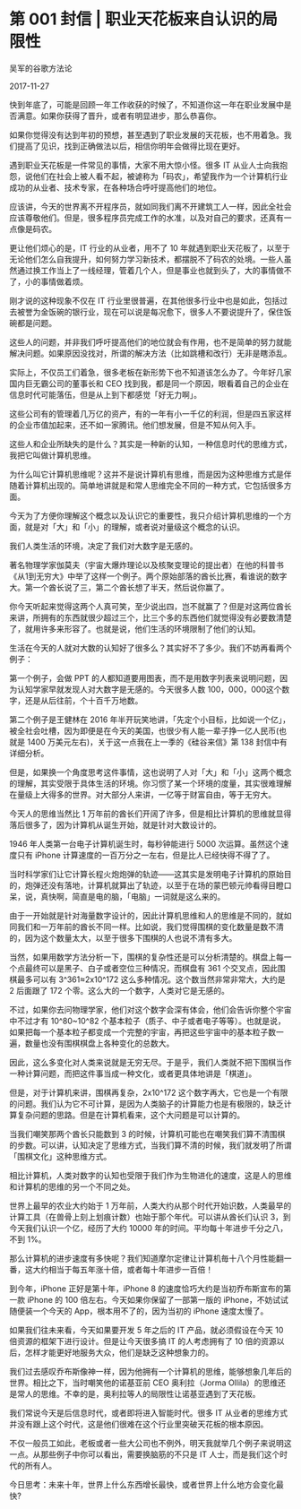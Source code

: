 # 第 001 封信 | 职业天花板来自认识的局限性

吴军的谷歌方法论

2017-11-27

快到年底了，可能是回顾一年工作收获的时候了，不知道你这一年在职业发展中是否满意。如果你获得了晋升，或者有明显进步，那么恭喜你。

如果你觉得没有达到年初的预想，甚至遇到了职业发展的天花板，也不用着急。我们提高了见识，找到正确做法以后，相信你明年会做得比现在更好。

遇到职业天花板是一件常见的事情，大家不用大惊小怪。很多 IT 从业人士向我抱怨，说他们在社会上被人看不起，被谑称为「码农」，希望我作为一个计算机行业成功的从业者、技术专家，在各种场合呼吁提高他们的地位。

应该讲，今天的世界离不开程序员，就如同我们离不开建筑工人一样，因此全社会应该尊敬他们。但是，很多程序员完成工作的水准，以及对自己的要求，还真有一点像是码农。

更让他们烦心的是，IT 行业的从业者，用不了 10 年就遇到职业天花板了，以至于无论他们怎么自我提升，如何努力学习新技术，都摆脱不了码农的处境。一些人虽然通过换工作当上了一线经理，管着几个人，但是事业也就到头了，大的事情做不了，小的事情做着烦。

刚才说的这种现象不仅在 IT 行业里很普遍，在其他很多行业中也是如此，包括过去被誉为金饭碗的银行业，现在可以说是每况愈下，很多人不要说提升了，保住饭碗都是问题。

这些人的问题，并非我们呼吁提高他们的地位就会有作用，也不是简单的努力就能解决问题。如果原因没找对，所谓的解决方法（比如跳槽和改行）无非是瞎添乱。

实际上，不仅员工们着急，很多老板在新形势下也不知道该怎么办了。今年好几家国内巨无霸公司的董事长和 CEO 找到我，都是同一个原因，眼看着自己的企业在信息时代可能落伍，但是从上到下都感觉「好无力啊」。

这些公司有的管理着几万亿的资产，有的一年有小一千亿的利润，但是四五家这样的企业市值加起来，还不如一家腾讯。他们想发展，但是不知从何入手。

这些人和企业所缺失的是什么？其实是一种新的认知，一种信息时代的思维方式，我把它叫做计算机思维。

为什么叫它计算机思维呢？这并不是说计算机有思维，而是因为这种思维方式是伴随着计算机出现的。简单地讲就是和常人思维完全不同的一种方式，它包括很多方面。

今天为了方便你理解这个概念以及认识它的重要性，我只介绍计算机思维的一个方面，就是对「大」和「小」的理解，或者说对量级这个概念的认识。

我们人类生活的环境，决定了我们对大数字是无感的。

著名物理学家伽莫夫（宇宙大爆炸理论以及核聚变理论的提出者）在他的科普书《从1到无穷大》中举了这样一个例子。两个原始部落的酋长比赛，看谁说的数字大。第一个酋长说了三，第二个酋长想了半天，然后说你赢了。

你今天听起来觉得这两个人真可笑，至少说出四，岂不就赢了？但是对这两位酋长来讲，所拥有的东西就很少超过三个，比三个多的东西他们就觉得没有必要数清楚了，就用许多来形容了。也就是说，他们生活的环境限制了他们的认知。

生活在今天的人就对大数的认知好了很多么？其实好不了多少。我们不妨再看两个例子：

第一个例子，会做 PPT 的人都知道要用图表，而不是用数字列表来说明问题，因为认知学家早就发现人对大数字是无感的。今天很多人数 100，000，000这个数字，还是从后往前，个十百千万地数。

第二个例子是王健林在 2016 年半开玩笑地讲，「先定个小目标，比如说一个亿」，被全社会吐槽，因为即便是在今天的美国，也很少有人能一辈子挣一亿人民币(也就是 1400 万美元左右)，关于这一点我在上一季的《硅谷来信》第 138 封信中有详细分析。

但是，如果换一个角度思考这件事情，这也说明了人对「大」和「小」这两个概念的理解，其实受限于具体生活的环境。你习惯了某一个环境的度量，其实很难理解在量级上大得多的世界。对大部分人来讲，一亿等于财富自由，等于无穷大。

今天人的思维当然比 1 万年前的酋长们开阔了许多，但是相比计算机的思维就显得落后很多了，因为计算机从诞生开始，就是针对大数设计的。

1946 年人类第一台电子计算机诞生时，每秒钟能进行 5000 次运算。虽然这个速度只有 iPhone 计算速度的一百万分之一左右，但是比人已经快得不得了了。

当时科学家们让它计算长程火炮炮弹的轨迹——这其实是发明电子计算机的原始目的，炮弹还没有落地，计算机就算出了轨迹，以至于在场的蒙巴顿元帅看得目瞪口呆，说，真快啊，简直是电的脑，「电脑」一词就是这么来的。

由于一开始就是针对海量数字设计的，因此计算机思维和人的思维是不同的，就如同我们和一万年前的酋长不同一样。比如说，我们觉得围棋的变化数量是数不清的，因为这个数量太大，以至于很多下围棋的人也说不清有多大。

当然，如果用数学方法分析一下，围棋的复杂性还是可以分析清楚的。棋盘上每一个点最终可以是黑子、白子或者空位三种情况，而棋盘有 361 个交叉点，因此围棋最多可以有 3^361≈2x10^172 这么多种情况。这个数当然非常非常大，大约是 2 后面跟了 172 个零。这么大的一个数字，人类对它是无感的。

不过，如果你去问物理学家，他们对这个数字会深有体会，他们会告诉你整个宇宙中不过才有 10^80~10^82 个基本粒子（质子、中子或者电子等等）。也就是说，如果把每一个基本粒子都变成一个完整的宇宙，再把这些宇宙中的基本粒子数一遍，数量也没有围棋棋盘上各种变化的总数大。

因此，这么多变化对人类来说就是无穷无尽。于是乎，我们人类就不把下围棋当作一种计算问题，而把这件事当成一种文化，或者更具体地讲是「棋道」。

但是，对于计算机来讲，围棋再复杂，2x10^172 这个数字再大，它也是一个有限的问题。我们认为它不可计算，是因为人类脑子的计算能力也是有极限的，缺乏计算复杂问题的思路。但是在计算机看来，这个大问题是可以计算的。

当我们嘲笑那两个酋长只能数到 3 的时候，计算机可能也在嘲笑我们算不清围棋的步数。可以讲，认知决定了思维方式，当我们算不清的时候，我们就发明了所谓「围棋文化」这种思维方式。

相比计算机，人类对数字的认知也受限于我们作为生物进化的速度，这是人的思维和计算机的思维的另一个不同之处。

世界上最早的农业大约始于 1 万年前，人类大约从那个时代开始识数，人类最早的计算工具（在兽骨上刻上划痕计数）也始于那个年代。可以讲从酋长们认识 3，到今天我们认识一个亿，经历了大约 10000 年的时间。平均每十年进步千分之八，不到 1%。

那么计算机的进步速度有多快呢？我们知道摩尔定律让计算机毎十八个月性能翻一番，这大约相当于每五年涨十倍，或者每十年进步一百倍！

到今年，iPhone 正好是第十年，iPhone 8 的速度恰巧大约是当初乔布斯宣布的第一款 iPhone 的 100 倍左右。今天如果你保留了一部第一版的 iPhone，不妨试试随便装一个今天的 App，根本用不了的，因为当初的 iPhone 速度太慢了。

如果我们往未来看，今天如果要开发 5 年之后的 IT 产品，就必须假设在今天 10 倍资源的框架下进行设计。但是让今天很多搞 IT 的人考虑拥有了 10 倍的资源以后，怎样才能更好地服务大众，他们是缺乏这种想象力的。

我们过去感叹乔布斯像神一样，因为他拥有一个计算机的思维，能够想象几年后的世界。相比之下，当时嘲笑他的诺基亚前 CEO 奥利拉（Jorma Ollila）的思维还是常人的思维。不幸的是，奥利拉等人的局限性让诺基亚遇到了天花板。

我们常说今天是后信息时代，或者即将进入智能时代。很多 IT 从业者的思维方式并没有跟上这个时代，这是他们很难在这个行业里突破天花板的根本原因。

不仅一般员工如此，老板或者一些大公司也不例外，明天我就举几个例子来说明这一点。从那些例子中你可以看出，需要换脑筋的不只是 IT 人士，而是我们这个时代的所有人。

今日思考：未来十年，世界上什么东西增长最快，或者世界上什么地方会变化最快?